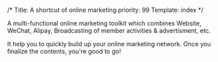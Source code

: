 /*
Title: A shortcut of online marketing
priority: 99
Template: index
*/

<p>
  A multi-functional online marketing toolkit which combines Website, 
  WeChat, Alipay, Broadcasting of member activities &amp; advertisment, etc.
</p>
<p>
  It help you to quickly build up your online marketing network. 
  Once you finalize the contents, you're good to go!
</p>